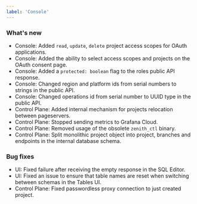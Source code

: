 ```yaml
---
label: 'Console'
---
```


### What's new

- Console: Added `read`, `update`, `delete` project access scopes for OAuth applications.
- Console: Added the ability to select access scopes and projects on the OAuth consent page.
- Console: Added a `protected: boolean` flag to the roles public API response.
- Console: Changed region and platform ids from serial numbers to strings in the public API.
- Console: Changed operations id from serial number to UUID type in the public API.
- Control Plane: Added internal mechanism for projects relocation between pageservers.
- Control Plane: Stopped sending metrics to Grafana Cloud.
- Control Plane: Removed usage of the obsolete `zenith_ctl` binary.
- Control Plane: Split monolithic project object into project, branches and endpoints in the internal database schema.

### Bug fixes

- UI: Fixed failure after receiving the empty response in the SQL Editor.
- UI: Fixed an issue to ensure that table names are reset when switching between schemas in the Tables UI.
- Control Plane: Fixed passwordless proxy connection to just created project.
